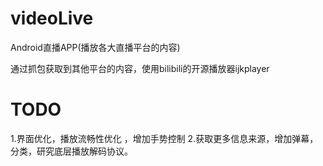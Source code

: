 # videoLive
Android直播APP(播放各大直播平台的内容)

通过抓包获取到其他平台的内容，使用bilibili的开源播放器ijkplayer



# TODO
1.界面优化，播放流畅性优化 ，增加手势控制
2.获取更多信息来源，增加弹幕，分类，研究底层播放解码协议。
